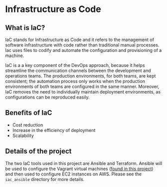 # Infrastructure as Code

## What is IaC?

IaC stands for Infrastructure as Code and it refers to the management of software infrastructure with code rather than traditional manual processes. Iac uses files to codify and automate the configuration and provisioning of a machine. 

IaC is a a key component of the DevOps approach, because it helps streamline the communication channels between the development and operations teams. The production environments, for both teams, are kept consistent; the automation process only works when the production environments of both teams are configured in the same manner. Moreover, IaC removes the need to individually maintain deployment environments, as configurations can be reproduced easily.

## Benefits of IaC

- Cost reduction
- Increase in the efficiency of deployment
- Scalability

## Details of the project

The two IaC tools used in this project are Ansible and Terraform. Ansible will be used to configure the Vagrant virtual machines ([found in this project](https://github.com/fahimtq1/virtualisation_basics/blob/main/PROJECT.md)) and then used to configure EC2 instances on AWS. Please see the `iac_ansible` directory for more details. 